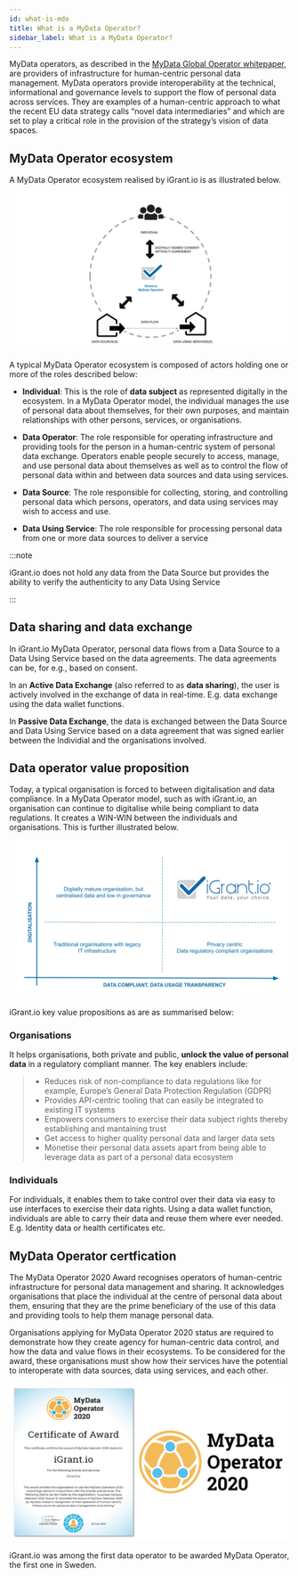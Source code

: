 ```yaml
---
id: what-is-mdo
title: What is a MyData Operator?
sidebar_label: What is a MyData Operator?
---
```

MyData operators, as described in the [MyData Global Operator whitepaper](https://igrant.io/papers/Understanding-Mydata-Operators.pdf), are providers of infrastructure for human-centric personal data management. MyData operators provide interoperability at the technical, informational and governance levels to support the flow of personal data across services. They are examples of a human-centric approach to what the recent EU data strategy calls “novel data intermediaries” and which are set to play a critical role in the provision of the strategy’s vision of data spaces.

## MyData Operator ecosystem

A MyData Operator ecosystem realised by iGrant.io is as illustrated below. 

![](iGrant.io_mdo-ecosystem.svg)


A typical MyData Operator ecosystem is composed of actors holding one or more of the roles described below:

* **Individual**: This is the role of **data subject** as represented digitally in the ecosystem. In a MyData Operator model, the individual manages the use of personal data about themselves, for their own purposes, and maintain relationships with other persons, services, or organisations.

* **Data Operator**: The role responsible for operating infrastructure and providing tools for the person in a human-centric system of personal data exchange. Operators enable people securely to access, manage, and use personal data about themselves as well as to control the flow of personal data within and between data sources and data using services. 

* **Data Source**: The role responsible for collecting, storing, and controlling personal data which persons, operators, and data using services may wish to access and use. 

* **Data Using Service**: The role responsible for processing personal data from one or more data sources to deliver a service

:::note

iGrant.io does not hold any data from the Data Source but provides the ability to verify the authenticity to any Data Using Service

:::

## Data sharing and data exchange

In iGrant.io MyData Operator, personal data flows from a Data Source to a Data Using Service based on the data agreements. The data agreements can be, for e.g., based on consent. 

In an **Active Data Exchange** (also referred to as **data sharing**), the user is actively involved in the exchange of data in real-time. E.g. data exchange using the data wallet functions. 

In **Passive Data Exchange**, the data is exchanged between the Data Source and Data Using Service based on a data agreement that was signed earlier between the Individial and the organisations involved. 

## Data operator value proposition

Today, a typical organisation is forced to between digitalisation and data compliance. In a MyData Operator model, such as with iGrant.io, an organisation can continue to digitalise while being compliant to data regulations. It creates a WIN-WIN between the individuals and organisations. This is further illustrated below.  

![](iGrant.io_mdo-valueprop.svg)

iGrant.io key value propositions as are as summarised below:

### Organisations

It helps organisations, both private and public, **unlock the value of personal data** in a regulatory compliant manner. The key enablers include:

> * Reduces risk of non-compliance to data regulations like for example, Europe’s General Data Protection Regulation (GDPR)
> * Provides API-centric tooling that can easily be integrated to existing IT systems
> * Empowers consumers to exercise their data subject rights thereby establishing and mantaining trust
> * Get access to higher quality personal data and larger data sets
> * Monetise their personal data assets apart from being able to leverage data as part of a personal data ecosystem

### Individuals

For individuals, it enables them to take control over their data via easy to use interfaces to exercise their data rights. Using a data wallet function, individuals are able to carry their data and reuse them where ever needed. E.g. Identity data or health certificates etc.  

## MyData Operator certfication

The MyData Operator 2020 Award recognises operators of human-centric infrastructure for personal data management and sharing. It acknowledges organisations that place the individual at the centre of personal data about them, ensuring that they are the prime beneficiary of the use of this data and providing tools to help them manage personal data.

Organisations applying for MyData Operator 2020 status are required to demonstrate how they create agency for human-centric data control, and how the data and value flows in their ecosystems. To be considered for the award, these organisations must show how their services have the potential to interoperate with data sources, data using services, and each other.

![](iGrant.io_mdo.svg)

iGrant.io was among the first data operator to be awarded MyData Operator, the first one in Sweden. 
